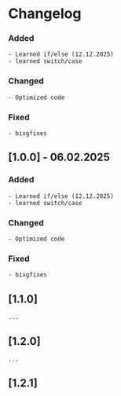# Changelog

### Added
    - Learned if/else (12.12.2025)
    - learned switch/case

### Changed
    - Optimized code

### Fixed
    - bixgfixes

## [1.0.0] - 06.02.2025
### Added
    - Learned if/else (12.12.2025)
    - learned switch/case

### Changed
    - Optimized code

### Fixed
    - bixgfixes

## [1.1.0]
    ...
## [1.2.0]
    ...
## [1.2.1]